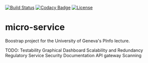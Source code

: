[![Build Status](https://travis-ci.com/hostettler/microservices.svg?branch=master)](https://travis-ci.com/hostettler/microservices.svg?branch=master)
[![Codacy Badge](https://api.codacy.com/project/badge/Grade/08856c8d07e14f9191803c70fa38003d)](https://www.codacy.com/app/steve.hostettler/microservices?utm_source=github.com&amp;utm_medium=referral&amp;utm_content=hostettler/microservices&amp;utm_campaign=Badge_Grade)
[![License](https://img.shields.io/badge/License-Apache%202.0-blue.svg)](https://opensource.org/licenses/Apache-2.0)

# micro-service


Boostrap project for the University of Geneva's PInfo lecture.

TODO:
Testability
Graphical Dashboard
Scalability and Redundancy
Regulatory Service
Security
Documentation
API gateway
Scanning
